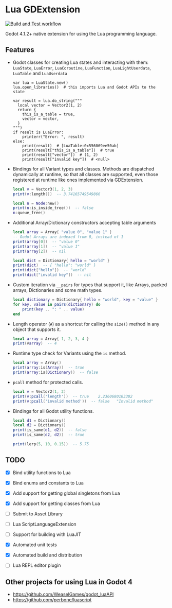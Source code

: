 # Lua GDExtension
[![Build and Test workflow](https://github.com/gilzoide/lua-gdextension/actions/workflows/build.yml/badge.svg)](https://github.com/gilzoide/lua-gdextension/actions/workflows/build.yml)

Godot 4.1.2+ native extension for using the Lua programming language.


## Features
- Godot classes for creating Lua states and interacting with them: `LuaState`, `LuaError`, `LuaCoroutine`, `LuaFunction`, `LuaLightUserdata`, `LuaTable` and `LuaUserdata`
  ```gdscript
  var lua = LuaState.new()
  lua.open_libraries()  # this imports Lua and Godot APIs to the state
  
  var result = lua.do_string("""
    local vector = Vector2(1, 2)
    return {
      this_is_a_table = true,
      vector = vector,
    }
  """)
  if result is LuaError:
      printerr("Error: ", result)
  else:
      print(result)  # [LuaTable:0x556069ee50ab]
      print(result["this_is_a_table"])  # true
      print(result["vector"])  # (1, 2)
      print(result["invalid key"])  # <null>
  ```
- Bindings for all Variant types and classes.
  Methods are dispatched dynamically at runtime, so that all classes are supported, even those registered at runtime like ones implemented via GDExtension.
  ```lua
  local v = Vector3(1, 2, 3)
  print(v:length())  -- 3.74165749549866

  local n = Node:new()
  print(n:is_inside_tree())  -- false
  n:queue_free()
  ```
- Additional Array/Dictionary constructors accepting table arguments
  ```lua
  local array = Array{ "value 0", "value 1" }
  -- Godot Arrays are indexed from 0, instead of 1
  print(array[0])  -- "value 0"
  print(array[1])  -- "value 1"
  print(array[2])  -- nil

  local dict = Dictionary{ hello = "world" }
  print(dict)  -- { "hello": "world" }
  print(dict["hello"])  -- "world"
  print(dict["invalid key"])  -- nil
  ```
- Custom iteration via `__pairs` for types that support it, like Arrays, packed arrays, Dictionaries and some math types.
  ```lua
  local dictionary = Dictionary{ hello = "world", key = "value" }
  for key, value in pairs(dictionary) do
      print(key .. ": " .. value)
  end
  ```
- Length operator (`#`) as a shortcut for calling the `size()` method in any object that supports it.
  ```lua
  local array = Array{ 1, 2, 3, 4 }
  print(#array)  -- 4
  ```
- Runtime type check for Variants using the `is` method.
  ```lua
  local array = Array()
  print(array:is(Array))  -- true
  print(array:is(Dictionary))  -- false
  ```
- `pcall` method for protected calls.
  ```lua
  local v = Vector2(1, 2)
  print(v:pcall('length'))  -- true    2.2360680103302
  print(v:pcall('invalid method'))  -- false   "Invalid method"
  ```
- Bindings for all Godot utility functions.
  ```lua
  local d1 = Dictionary()
  local d2 = Dictionary()
  print(is_same(d1, d2))  -- false
  print(is_same(d2, d2))  -- true

  print(lerp(5, 10, 0.15))  -- 5.75
  ```


## TODO
- [X] Bind utility functions to Lua
- [X] Bind enums and constants to Lua
- [X] Add support for getting global singletons from Lua
- [X] Add support for getting classes from Lua
- [ ] Submit to Asset Library
- [ ] Lua ScriptLanguageExtension
- [ ] Support for building with LuaJIT
- [X] Automated unit tests
- [X] Automated build and distribution
- [ ] Lua REPL editor plugin


## Other projects for using Lua in Godot 4
- https://github.com/WeaselGames/godot_luaAPI
- https://github.com/perbone/luascript
